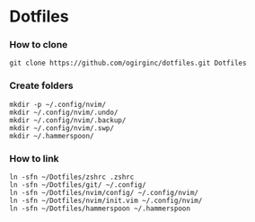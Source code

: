 # Dotfiles

### How to clone

```
git clone https://github.com/ogirginc/dotfiles.git Dotfiles
```

### Create folders

```
mkdir -p ~/.config/nvim/
mkdir ~/.config/nvim/.undo/
mkdir ~/.config/nvim/.backup/
mkdir ~/.config/nvim/.swp/
mkdir ~/.hammerspoon/
```

### How to link

```
ln -sfn ~/Dotfiles/zshrc .zshrc
ln -sfn ~/Dotfiles/git/ ~/.config/
ln -sfn ~/Dotfiles/nvim/config/ ~/.config/nvim/
ln -sfn ~/Dotfiles/nvim/init.vim ~/.config/nvim/
ln -sfn ~/Dotfiles/hammerspoon ~/.hammerspoon
```
